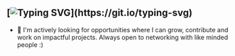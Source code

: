 ##                                            [![Typing SVG](https://readme-typing-svg.demolab.com?font=Fira+Code&size=30&pause=998&color=E35FAB&center=true&vCenter=true&width=435&lines=Hey%2C+I'm+Sunetra+!)](https://git.io/typing-svg)


- 🔭 I'm actively looking for opportunities where I can grow, contribute and work on impactful projects. Always open to networking with like minded people :)

